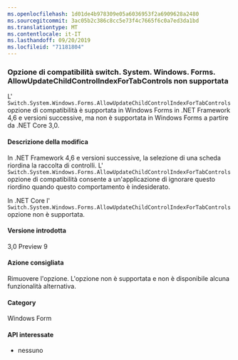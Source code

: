 ```yaml
---
ms.openlocfilehash: 1d01de4b978309e05a6036953f2a6909628a2480
ms.sourcegitcommit: 3ac05b2c386c8cc5e73f4c7665f6c0a7ed3da1bd
ms.translationtype: MT
ms.contentlocale: it-IT
ms.lasthandoff: 09/20/2019
ms.locfileid: "71181804"
---
```

### <a name="switchsystemwindowsformsallowupdatechildcontrolindexfortabcontrols-compatibility-switch-not-supported"></a>Opzione di compatibilità switch. System. Windows. Forms. AllowUpdateChildControlIndexForTabControls non supportata

L' `Switch.System.Windows.Forms.AllowUpdateChildControlIndexForTabControls` opzione di compatibilità è supportata in Windows Forms in .NET Framework 4,6 e versioni successive, ma non è supportata in Windows Forms a partire da .NET Core 3,0.

#### <a name="change-description"></a>Descrizione della modifica

In .NET Framework 4,6 e versioni successive, la selezione di una scheda riordina la raccolta di controlli. L' `Switch.System.Windows.Forms.AllowUpdateChildControlIndexForTabControls` opzione di compatibilità consente a un'applicazione di ignorare questo riordino quando questo comportamento è indesiderato.

In .NET Core l' `Switch.System.Windows.Forms.AllowUpdateChildControlIndexForTabControls` opzione non è supportata.

#### <a name="version-introduced"></a>Versione introdotta

3,0 Preview 9

#### <a name="recommended-action"></a>Azione consigliata

Rimuovere l'opzione. L'opzione non è supportata e non è disponibile alcuna funzionalità alternativa.

#### <a name="category"></a>Category

Windows Form

#### <a name="affected-apis"></a>API interessate

- nessuno

<!-- 

### Affected APIs

- Not detectable via API analysis

-->
